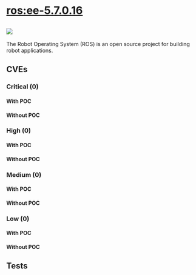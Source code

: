 # [ros:ee-5.7.0.16](https://hub.docker.com/_/ros?tab=tags)
![](https://img.shields.io/static/v1?label=tag&message=ee-5.7.0.16&color=blue)
---
<p>
The Robot Operating System (ROS) is an open source project for building robot applications.
</p>

## CVEs
### Critical (0)
#### With POC

#### Without POC


### High (0)
#### With POC

#### Without POC


### Medium (0)
#### With POC

#### Without POC


### Low (0)
#### With POC

#### Without POC


## Tests
